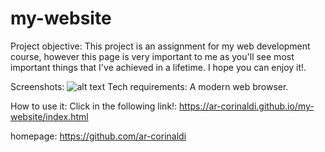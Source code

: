 # my-website
Project objective:
This project is an assignment for my web development course, however this page is very important to me as you'll see most important things that I've achieved in a lifetime. I hope you can enjoy it!. 

Screenshots:
![alt text](https://github.com/ar-corinaldi/my-website/tree/master/img/screenshot.png)
Tech requirements:
A modern web browser.

How to use it:
Click in the following link!: https://ar-corinaldi.github.io/my-website/index.html

homepage:
https://github.com/ar-corinaldi
